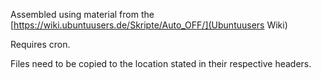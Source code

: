Assembled using material from the [https://wiki.ubuntuusers.de/Skripte/Auto_OFF/](Ubuntuusers Wiki)

Requires cron.

Files need to be copied to the location stated in their respective headers.
